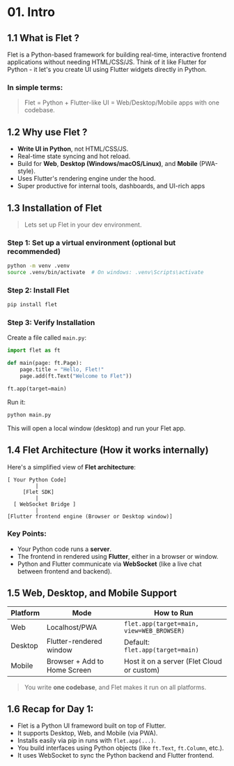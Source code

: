 # 01. Intro

## 1.1 What is Flet ?
Flet is a Python-based framework for building real-time, interactive frontend applications without needing HTML/CSS/JS. Think of it like Flutter for Python - it let's you create UI using Flutter widgets directly in Python.

### In simple terms:
> Flet = Python + Flutter-like UI = Web/Desktop/Mobile apps with one codebase.

## 1.2 Why use Flet ?
- **Write UI in Python**, not HTML/CSS/JS.
- Real-time state syncing and hot reload.
- Build for **Web**, **Desktop (Windows/macOS/Linux)**, and **Mobile** (PWA-style).
- Uses Flutter's rendering engine under the hood.
- Super productive for internal tools, dashboards, and UI-rich apps

## 1.3 Installation of Flet
> Lets set up Flet in your dev environment.

### Step 1: Set up a virtual environment (optional but recommended)

```bash
python -m venv .venv
source .venv/bin/activate  # On windows: .venv\Scripts\activate
```

### Step 2: Install Flet

```bash
pip install flet
```

### Step 3: Verify Installation
Create a file called `main.py`:

```python
import flet as ft

def main(page: ft.Page):
    page.title = "Hello, Flet!"
    page.add(ft.Text("Welcome to Flet"))

ft.app(target=main)
```

Run it:
```bash
python main.py
```

This will open a local window (desktop) and run your Flet app.

## 1.4 Flet Architecture (How it works internally)
Here's a simplified view of **Flet architecture**:

```less
[ Your Python Code]
         |
     [Flet SDK]
         |
  [ WebSocket Bridge ]
         |
[Flutter frontend engine (Browser or Desktop window)]
```

### Key Points:
- Your Python code runs a **server**.
- The frontend in rendered using **Flutter**, either in a browser or window.
- Python and Flutter communicate via **WebSocket** (like a live chat between frontend and backend).

## 1.5 Web, Desktop, and Mobile Support

Platform | Mode | How to Run
-|-|-
Web | Localhost/PWA | `flet.app(target=main, view=WEB_BROWSER)`
Desktop | Flutter-rendered window | Default: `flet.app(target=main)`
Mobile | Browser + Add to Home Screen | Host it on a server (Flet Cloud or custom)

> You write **one codebase**, and Flet makes it run on all platforms.

## 1.6 Recap for Day 1:
- Flet is a Python UI frameword built on top of Flutter.
- It supports Desktop, Web, and Mobile (via PWA).
- Installs easily via pip in runs with `flet.app(...)`.
- You build interfaces using Python objects (like `ft.Text`, `ft.Column`, etc.).
- It uses WebSocket to sync the Python backend and Flutter frontend.
